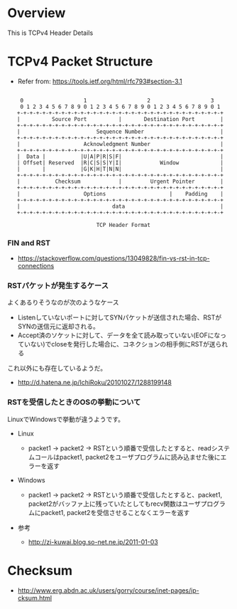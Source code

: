 # Overview
This is TCPv4 Header Details

# TCPv4 Packet Structure

- Refer from: https://tools.ietf.org/html/rfc793#section-3.1
```

    0                   1                   2                   3
    0 1 2 3 4 5 6 7 8 9 0 1 2 3 4 5 6 7 8 9 0 1 2 3 4 5 6 7 8 9 0 1
   +-+-+-+-+-+-+-+-+-+-+-+-+-+-+-+-+-+-+-+-+-+-+-+-+-+-+-+-+-+-+-+-+
   |          Source Port          |       Destination Port        |
   +-+-+-+-+-+-+-+-+-+-+-+-+-+-+-+-+-+-+-+-+-+-+-+-+-+-+-+-+-+-+-+-+
   |                        Sequence Number                        |
   +-+-+-+-+-+-+-+-+-+-+-+-+-+-+-+-+-+-+-+-+-+-+-+-+-+-+-+-+-+-+-+-+
   |                    Acknowledgment Number                      |
   +-+-+-+-+-+-+-+-+-+-+-+-+-+-+-+-+-+-+-+-+-+-+-+-+-+-+-+-+-+-+-+-+
   |  Data |           |U|A|P|R|S|F|                               |
   | Offset| Reserved  |R|C|S|S|Y|I|            Window             |
   |       |           |G|K|H|T|N|N|                               |
   +-+-+-+-+-+-+-+-+-+-+-+-+-+-+-+-+-+-+-+-+-+-+-+-+-+-+-+-+-+-+-+-+
   |           Checksum            |         Urgent Pointer        |
   +-+-+-+-+-+-+-+-+-+-+-+-+-+-+-+-+-+-+-+-+-+-+-+-+-+-+-+-+-+-+-+-+
   |                    Options                    |    Padding    |
   +-+-+-+-+-+-+-+-+-+-+-+-+-+-+-+-+-+-+-+-+-+-+-+-+-+-+-+-+-+-+-+-+
   |                             data                              |
   +-+-+-+-+-+-+-+-+-+-+-+-+-+-+-+-+-+-+-+-+-+-+-+-+-+-+-+-+-+-+-+-+

                            TCP Header Format
```

### FIN and RST
- https://stackoverflow.com/questions/13049828/fin-vs-rst-in-tcp-connections

### RSTパケットが発生するケース
よくあるりそうなのが次のようなケース
- Listenしていないポートに対してSYNパケットが送信された場合、RSTがSYNの送信元に返却される。
- Accept済のソケットに対して、データを全て読み取っていない(EOFになっていない)でcloseを発行した場合に、コネクションの相手側にRSTが送られる

これ以外にも存在しているようだ。
- http://d.hatena.ne.jp/IchiRoku/20101027/1288199148

### RSTを受信したときのOSの挙動について
LinuxでWindowsで挙動が違うようです。
- Linux
  - packet1 -> packet2 -> RSTという順番で受信したとすると、readシステムコールはpacket1, packet2をユーザプログラムに読み込ませた後にエラーを返す
- Windows
  - packet1 -> packet2 -> RSTという順番で受信したとすると、packet1, packet2がバッファ上に残っていたとしてもrecv関数はユーザプログラムにpacket1, packet2を受信させることなくエラーを返す

- 参考
  - http://zi-kuwai.blog.so-net.ne.jp/2011-01-03

# Checksum
- http://www.erg.abdn.ac.uk/users/gorry/course/inet-pages/ip-cksum.html
